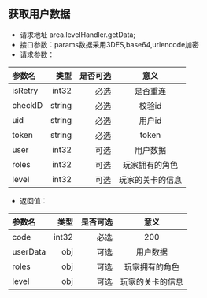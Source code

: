 ## **获取用户数据**
- 请求地址 area.levelHandler.getData;
- 接口参数：params数据采用3DES,base64,urlencode加密
- 请求参数：

| 参数名        |  类型    | 是否可选  | 意义  |
| :--------    | --------:|---------:| :--: |
| isRetry      | int32    | 必选     | 是否重连  |
| checkID      | string   | 必选     | 校验id  |
| uid       | string   | 必选     | 用户id   |
| token       | string   | 必选     | token   |
| user      | int32    | 可选     | 用户数据  |
| roles      | int32    | 可选     | 玩家拥有的角色  |
| level      | int32    | 可选     | 玩家的关卡的信息  |

- 返回值：

| 参数名        |  类型    | 是否可选  | 意义  |
| :--------    | --------:|---------:| :--: |
| code       | int32    | 必选     | 200|
| userData       | obj    | 可选     | 用户数据|
| roles       | obj    | 可选     | 玩家拥有的角色|
| level       | obj    | 可选     | 玩家的关卡的信息|